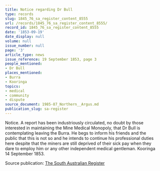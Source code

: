 ```yaml
---
title: Notice regarding Dr Bull
type: records
slug: 1845_76_sa_register_content_8555
url: /records/1845_76_sa_register_content_8555/
record_id: 1845_76_sa_register_content_8555
date: '1853-09-19'
date_display: null
volume: null
issue_number: null
page: '3'
article_type: news
issue_reference: 19 September 1853, page 3
people_mentioned:
- Dr Bull
places_mentioned:
- Burra
- Kooringa
topics:
- medical
- community
- dispute
source_document: 1985-87_Northern__Argus.md
publication_slug: sa-register
---
```


Notice.  A report has been industriously circulated, no doubt by those interested in maintaining the Mine Medical Monopoly, that Dr Bull is contemplating leaving the Burra.  He begs to inform his friends and the public that this is not so and he intends to continue his professional duties here despite that the miners are still deprived of their sick pay when they dare to employ him or any other independent medical gentleman.  Kooringa 14 September 1853.

Source publication: [The South Australian Register](/publications/sa-register/)
